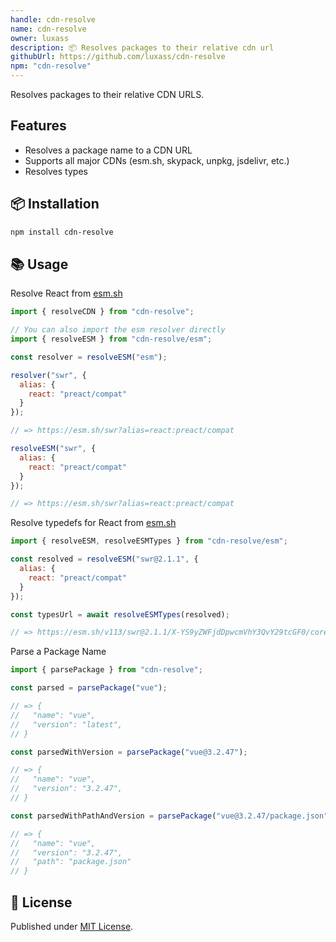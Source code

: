 ```yaml
---
handle: cdn-resolve
name: cdn-resolve
owner: luxass
description: 📦 Resolves packages to their relative cdn url
githubUrl: https://github.com/luxass/cdn-resolve
npm: "cdn-resolve"
---
```


Resolves packages to their relative CDN URLS.

## Features

- Resolves a package name to a CDN URL
- Supports all major CDNs (esm.sh, skypack, unpkg, jsdelivr, etc.)
- Resolves types

## 📦 Installation

```sh
npm install cdn-resolve
```

## 📚 Usage

Resolve React from [esm.sh](https://esm.sh)

```js
import { resolveCDN } from "cdn-resolve";

// You can also import the esm resolver directly
import { resolveESM } from "cdn-resolve/esm";

const resolver = resolveESM("esm");

resolver("swr", {
  alias: {
    react: "preact/compat"
  }
});

// => https://esm.sh/swr?alias=react:preact/compat

resolveESM("swr", {
  alias: {
    react: "preact/compat"
  }
});

// => https://esm.sh/swr?alias=react:preact/compat
```

Resolve typedefs for React from [esm.sh](https://esm.sh)

```js
import { resolveESM, resolveESMTypes } from "cdn-resolve/esm";

const resolved = resolveESM("swr@2.1.1", {
  alias: {
    react: "preact/compat"
  }
});

const typesUrl = await resolveESMTypes(resolved);

// => https://esm.sh/v113/swr@2.1.1/X-YS9yZWFjdDpwcmVhY3QvY29tcGF0/core/dist/index.d.ts
```

Parse a Package Name

```js
import { parsePackage } from "cdn-resolve";

const parsed = parsePackage("vue");

// => {
//   "name": "vue",
//   "version": "latest",
// }

const parsedWithVersion = parsePackage("vue@3.2.47");

// => {
//   "name": "vue",
//   "version": "3.2.47",
// }

const parsedWithPathAndVersion = parsePackage("vue@3.2.47/package.json");

// => {
//   "name": "vue",
//   "version": "3.2.47",
//   "path": "package.json"
// }
```

## 📄 License

Published under [MIT License](https://github.com/luxass/cdn-resolve/blob/main/LICENSE).

<!-- Badges -->

[npm-version-src]: https://img.shields.io/npm/v/cdn-resolve?style=flat&colorA=18181B&colorB=4169E1
[npm-version-href]: https://npmjs.com/package/cdn-resolve
[npm-downloads-src]: https://img.shields.io/npm/dm/cdn-resolve?style=flat&colorA=18181B&colorB=4169E1
[npm-downloads-href]: https://npmjs.com/package/cdn-resolve
